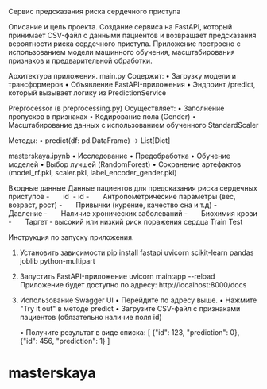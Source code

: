 Сервис предсказания риска сердечного приступа

Описание и цель проекта.
Создание сервиса на FastAPI, который принимает CSV-файл с данными пациентов и возвращает предсказания вероятности риска сердечного приступа. Приложение построено с использованием модели машинного обучения, масштабирования признаков и предварительной обработки. 

Архитектура приложения.
main.py
Содержит:
	•	Загрузку модели и трансформеров
	•	Объявление FastAPI-приложения
	•	Эндпоинт /predict, который вызывает логику из PredictionService

Preprocessor (в preprocessing.py)
Осуществляет:
	•	Заполнение пропусков в признаках
	•	Кодирование пола (Gender)
	•	Масштабирование данных с использованием обученного StandardScaler

Методы:
	•	predict(df: pd.DataFrame) -> List[Dict]

masterskaya.ipynb
	•	Исследование 
	•	Предобработка
	•	Обучение моделей
	•	Выбор лучшей (RandomForest)
	•	Сохранение артефактов (model_rf.pkl, scaler.pkl, label_encoder_gender.pkl)


Входные данные
Данные пациентов для предсказания риска сердечных приступов
-       id  - id
-       Антропометрические параметры (вес, возраст, рост)
-       Привычки (курение, качество сна и т.д)
-       Давление
-       Наличие хронических заболеваний
-       Биохимия крови
-       Таргет - высокий или низкий риск поражения сердца
Train
Test


Инструкция по запуску  приложения.

1. Установить зависимости
pip install fastapi uvicorn scikit-learn pandas joblib python-multipart

2. Запустить FastAPI-приложение
uvicorn main:app --reload
Приложение будет доступно по адресу: http://localhost:8000/docs

3. Использование Swagger UI
	•	Перейдите по адресу выше.
	•	Нажмите "Try it out" в методе  predict
	•	Загрузите CSV-файл с признаками пациентов (обязательно наличие поля id)

	•	Получите результат в виде списка:
[
  {"id": 123, "prediction": 0},
  {"id": 456, "prediction": 1}
]

# masterskaya
